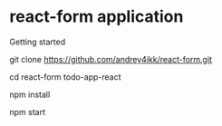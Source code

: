 # react-form application

Getting started

git clone https://github.com/andrey4ikk/react-form.git

cd react-form todo-app-react

npm install

npm start
